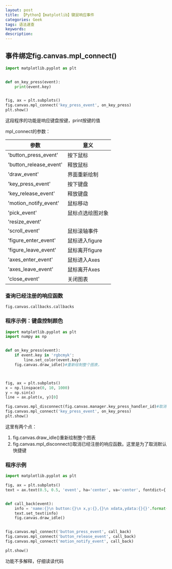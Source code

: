 ```yaml
---
layout: post
title: 【Python】【matplotlib】键鼠响应事件
categories: Geek
tags: 语法速查
keywords:
description:
---
```


## 事件绑定fig.canvas.mpl_connect()

```py
import matplotlib.pyplot as plt


def on_key_press(event):
    print(event.key)


fig, ax = plt.subplots()
fig.canvas.mpl_connect('key_press_event', on_key_press)
plt.show()
```
这段程序的功能是响应键盘按键，print按键的值  


mpl_connect的参数：  

|参数|意义|
|--|--|
|'button_press_event'|按下鼠标|
|'button_release_event'|释放鼠标|
|'draw_event'|界面重新绘制|
|'key_press_event'|按下键盘|
|'key_release_event'|释放键盘|
|'motion_notify_event'|鼠标移动|
|'pick_event'|鼠标点选绘图对象|
|'resize_event'||
|'scroll_event'|鼠标滚轴事件|
|'figure_enter_event'|鼠标进入figure|
|'figure_leave_event'|鼠标离开figure|
|'axes_enter_event'|鼠标进入Axes|
|'axes_leave_event'|鼠标离开Axes|
|'close_event'|关闭图表|


### 查询已经注册的响应函数
```py
fig.canvas.callbacks.callbacks
```

### 程序示例：键盘控制颜色

```py
import matplotlib.pyplot as plt
import numpy as np


def on_key_press(event):
    if event.key in 'rgbcmyk':
        line.set_color(event.key)
    fig.canvas.draw_idle()#重新绘制整个图表，



fig, ax = plt.subplots()
x = np.linspace(0, 10, 1000)
y = np.sin(x)
line = ax.plot(x, y)[0]

fig.canvas.mpl_disconnect(fig.canvas.manager.key_press_handler_id)#取消默认快捷键的注册
fig.canvas.mpl_connect('key_press_event', on_key_press)
plt.show()

```

这里有两个点：
1. fig.canvas.draw_idle()重新绘制整个图表
2. fig.canvas.mpl_disconnect()取消已经注册的响应函数。这里是为了取消默认快捷键

### 程序示例

```py
import matplotlib.pyplot as plt

fig, ax = plt.subplots()
text = ax.text(0.5, 0.5, 'event', ha='center', va='center', fontdict={'size': 20})


def call_back(event):
    info = 'name:{}\n button:{}\n x,y:{},{}\n xdata,ydata:{}{}'.format(event.name, event.button,event.x, event.y,event.xdata, event.ydata)
    text.set_text(info)
    fig.canvas.draw_idle()


fig.canvas.mpl_connect('button_press_event', call_back)
fig.canvas.mpl_connect('button_release_event', call_back)
fig.canvas.mpl_connect('motion_notify_event', call_back)

plt.show()
```
功能不多解释，仔细读读代码  
